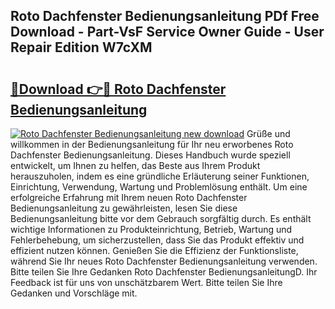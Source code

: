 ## Roto Dachfenster Bedienungsanleitung PDf Free Download - Part-VsF Service Owner Guide - User Repair Edition W7cXM

# <h2><a href="http://df1k4xt.blite.top/?on=Roto+Dachfenster+Bedienungsanleitung">🔗Download 👉🔴 Roto Dachfenster Bedienungsanleitung</a></h2>

[![Roto Dachfenster Bedienungsanleitung new download](https://i.imgur.com/lujVjoI.png)](http://df1k4xt.blite.top/?on=Roto+Dachfenster+Bedienungsanleitung)
Grüße und willkommen in der Bedienungsanleitung für Ihr neu erworbenes Roto Dachfenster Bedienungsanleitung. Dieses Handbuch wurde speziell entwickelt, um Ihnen zu helfen, das Beste aus Ihrem Produkt herauszuholen, indem es eine gründliche Erläuterung seiner Funktionen, Einrichtung, Verwendung, Wartung und Problemlösung enthält. Um eine erfolgreiche Erfahrung mit Ihrem neuen Roto Dachfenster Bedienungsanleitung zu gewährleisten, lesen Sie diese Bedienungsanleitung bitte vor dem Gebrauch sorgfältig durch. Es enthält wichtige Informationen zu Produkteinrichtung, Betrieb, Wartung und Fehlerbehebung, um sicherzustellen, dass Sie das Produkt effektiv und effizient nutzen können. Genießen Sie die Effizienz der Funktionsliste, während Sie Ihr neues Roto Dachfenster Bedienungsanleitung verwenden. Bitte teilen Sie Ihre Gedanken Roto Dachfenster BedienungsanleitungD. Ihr Feedback ist für uns von unschätzbarem Wert. Bitte teilen Sie Ihre Gedanken und Vorschläge mit.
